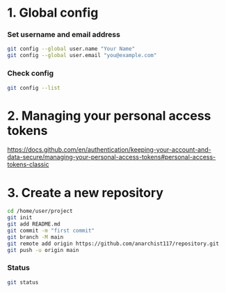 # 1. Global config
### Set username and email address
```bash
git config --global user.name "Your Name"
git config --global user.email "you@example.com"
```
### Check config
```bash
git config --list
```

# 2. Managing your personal access tokens
https://docs.github.com/en/authentication/keeping-your-account-and-data-secure/managing-your-personal-access-tokens#personal-access-tokens-classic

# 3. Create a new repository
```bash
cd /home/user/project
git init
git add README.md
git commit -m "first commit"
git branch -M main
git remote add origin https://github.com/anarchist117/repository.git
git push -u origin main
```
### Status 
```bash
git status
```
